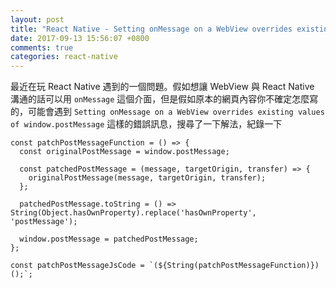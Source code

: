 ```yaml
---
layout: post
title: "React Native - Setting onMessage on a WebView overrides existing values of window.postMessage"
date: 2017-09-13 15:56:07 +0800
comments: true
categories: react-native
---
```

最近在玩 React Native 遇到的一個問題。假如想讓 WebView 與 React Native 溝通的話可以用 `onMessage` 這個介面，但是假如原本的網頁內容你不確定怎麼寫的，可能會遇到 `Setting onMessage on a WebView overrides existing values of window.postMessage`
這樣的錯誤訊息，搜尋了一下解法，紀錄一下

```
const patchPostMessageFunction = () => {
  const originalPostMessage = window.postMessage;

  const patchedPostMessage = (message, targetOrigin, transfer) => {
    originalPostMessage(message, targetOrigin, transfer);
  };

  patchedPostMessage.toString = () => String(Object.hasOwnProperty).replace('hasOwnProperty', 'postMessage');

  window.postMessage = patchedPostMessage;
};

const patchPostMessageJsCode = `(${String(patchPostMessageFunction)})();`;
```